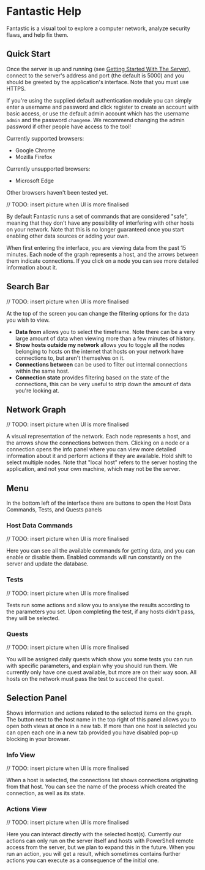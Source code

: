 # Fantastic Help

Fantastic is a visual tool to explore a computer network, analyze security flaws, and help fix them.

## Quick Start

Once the server is up and running (see [Getting Started With The Server](starting_server.md)), connect to the server's address and port (the default is 5000) and you should be greeted by the application's interface. Note that you must use HTTPS.

If you're using the supplied default authentication module you can simply enter a username and password and click register to create an account with basic access, or use the default admin account which has the username `admin` and the password `changeme`. We recommend changing the admin password if other people have access to the tool!

Currently supported browsers:
  - Google Chrome
  - Mozilla Firefox

Currently unsupported browsers:
  - Microsoft Edge

Other browsers haven't been tested yet.

// TODO: insert picture when UI is more finalised

By default Fantastic runs a set of commands that are considered "safe", meaning that they don't have any possibility of interfering with other hosts on your network. Note that this is no longer guaranteed once you start enabling other data sources or adding your own.

When first entering the interface, you are viewing data from the past 15 minutes. Each node of the graph represents a host, and the arrows between them indicate connections. If you click on a node you can see more detailed information about it.

## Search Bar

// TODO: insert picture when UI is more finalised

At the top of the screen you can change the filtering options for the data you wish to view.

- **Data from** allows you to select the timeframe. Note there can be a very large amount of data when viewing more than a few minutes of history.
- **Show hosts outside my network** allows you to toggle all the nodes belonging to hosts on the internet that hosts on your network have connections to, but aren't themselves on it.
- **Connections between** can be used to filter out internal connections within the same host.
- **Connection state** provides filtering based on the state of the connections, this can be very useful to strip down the amount of data you're looking at.

## Network Graph

// TODO: insert picture when UI is more finalised

A visual representation of the network. Each node represents a host, and the arrows show the connections between them. Clicking on a node or a connection opens the info panel where you can view more detailed information about it and perform actions if they are available. Hold shift to select multiple nodes. Note that "local host" refers to the server hosting the application, and not your own machine, which may not be the server.

## Menu

In the bottom left of the interface there are buttons to open the Host Data Commands, Tests, and Quests panels

### Host Data Commands

// TODO: insert picture when UI is more finalised

Here you can see all the available commands for getting data, and you can enable or disable them. Enabled commands will run constantly on the server and update the database.

### Tests

// TODO: insert picture when UI is more finalised

Tests run some actions and allow you to analyse the results according to the parameters you set. Upon completing the test, if any hosts didn't pass, they will be selected.

### Quests

// TODO: insert picture when UI is more finalised

You will be assigned daily quests which show you some tests you can run with specific parameters, and explain why you should run them. We currently only have one quest available, but more are on their way soon. All hosts on the network must pass the test to succeed the quest.

## Selection Panel

Shows information and actions related to the selected items on the graph. The button next to the host name in the top right of this panel allows you to open both views at once in a new tab. If more than one host is selected you can open each one in a new tab provided you have disabled pop-up blocking in your browser.

### Info View

// TODO: insert picture when UI is more finalised

When a host is selected, the connections list shows connections originating from that host. You can see the name of the process which created the connection, as well as its state.

### Actions View

// TODO: insert picture when UI is more finalised

Here you can interact directly with the selected host(s). Currently our actions can only run on the server itself and hosts with PowerShell remote access from the server, but we plan to expand this in the future. When you run an action, you will get a result, which sometimes contains further actions you can execute as a consequence of the initial one.